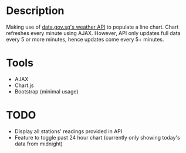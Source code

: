 # Description
Making use of [data.gov.sg's weather API](https://data.gov.sg/dataset/realtime-weather-readings) to populate a line chart. Chart refreshes every minute using AJAX. However, API only updates full data every 5 or more minutes, hence updates come every 5+ minutes.

# Tools
* AJAX
* Chart.js
* Bootstrap (minimal usage)

# TODO
* Display all stations' readings provided in API
* Feature to toggle past 24 hour chart (currently only showing today's data from midnight)